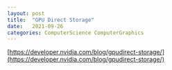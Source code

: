 ```yaml
---
layout: post
title:  "GPU Direct Storage"
date:   2021-09-26
categories: ComputerScience ComputerGraphics
---
```


[https://developer.nvidia.com/blog/gpudirect-storage/](https://developer.nvidia.com/blog/gpudirect-storage/)